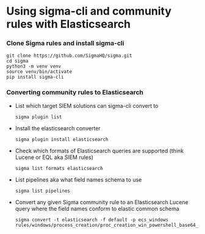 # Using sigma-cli and community rules with Elasticsearch

### Clone Sigma rules and install sigma-cli

```shell
git clone https://github.com/SigmaHQ/sigma.git
cd sigma
python3 -m venv venv
source venv/bin/activate
pip install sigma-cli
```

### Converting community rules to Elasticsearch

- List which target SIEM solutions can sigma-cli convert to

    ```shell
    sigma plugin list
    ```
- Install the elasticsearch converter

    ```shell
    sigma plugin install elasticsearch
    ```
- Check which formats of Elasticsearch queries are supported (think Lucene or EQL aka SIEM rules)

    ```shell
    sigma list formats elasticsearch
    ```

- List pipelines aka what field names schema to use

    ```shell
    sigma list pipelines
    ```

- Convert any given Sigma community rule to an Elasticsearch Lucene query where the field names conform to elastic common schema

    ```shell
    sigma convert -t elasticsearch -f default -p ecs_windows rules/windows/process_creation/proc_creation_win_powershell_base64_encoded_cmd.yml
    ```

